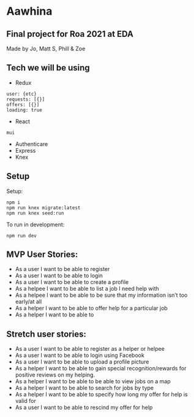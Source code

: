 # Aawhina

## Final project for Roa 2021 at EDA

Made by Jo, Matt S, Phill & Zoe

## Tech we will be using

* Redux
```
user: {etc}
requests: [{}]
offers: [{}]
loading: true
```

* React
```
mui
```

* Authenticare
* Express
* Knex


## Setup

Setup:
```
npm i
npm run knex migrate:latest
npm run knex seed:run
``` 

To run in development:
```
npm run dev
```

## MVP User Stories:

- As a user I want to be able to register
- As a user I want to be able to login
- As a user I want to be able to create a profile
- As a helpee I want to be able to list a job I need help with
- As a helpee I want to be able to be sure that my information isn’t too early/at all
- As a helper I want to be able to offer help for a particular job
- As a helper I want to be able to 


## Stretch user stories:

- As a user I want to be able to register as a helper or helpee
- As a user I want to be able to login using Facebook
- As a user I want to be able to upload a profile picture
- As a helper I want to be able to gain special recognition/rewards for positive reviews on my helping.
- As a helper I want to be able to be able to view jobs on a map
- As a helper I want to be able to search for jobs by type
- As a helper I want to be able to specify how long my offer for help is valid for
- As a user I want to be able to rescind my offer for help
